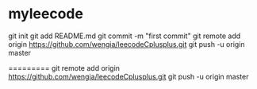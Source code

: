 myleecode
=========
git init
git add README.md
git commit -m "first commit"
git remote add origin https://github.com/wengia/leecodeCplusplus.git
git push -u origin master

=========
git remote add origin https://github.com/wengia/leecodeCplusplus.git
git push -u origin master